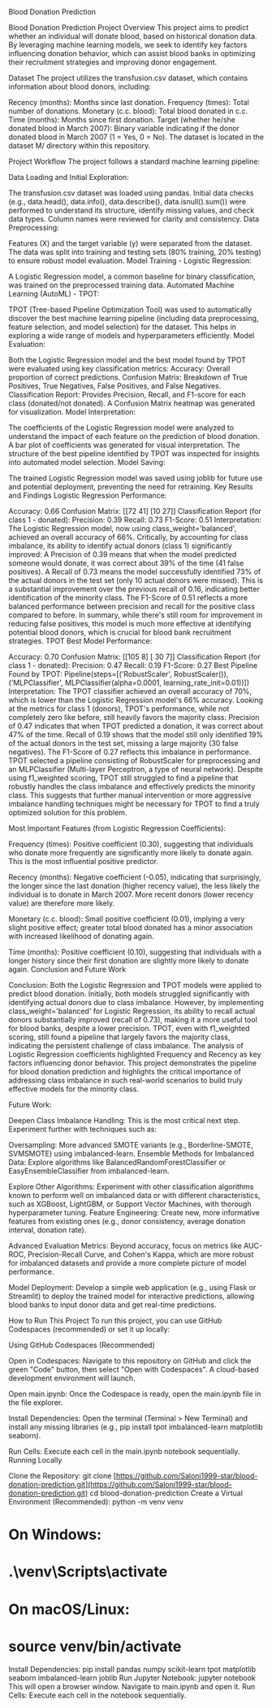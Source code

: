 Blood Donation Prediction 


Blood Donation Prediction Project
Overview
This project aims to predict whether an individual will donate blood, based on historical donation data. By leveraging machine learning models, we seek to identify key factors influencing donation behavior, which can assist blood banks in optimizing their recruitment strategies and improving donor engagement.

Dataset
The project utilizes the transfusion.csv dataset, which contains information about blood donors, including:

Recency (months): Months since last donation.
Frequency (times): Total number of donations.
Monetary (c.c. blood): Total blood donated in c.c.
Time (months): Months since first donation.
Target (whether he/she donated blood in March 2007): Binary variable indicating if the donor donated blood in March 2007 (1 = Yes, 0 = No).
The dataset is located in the dataset M/ directory within this repository.

Project Workflow
The project follows a standard machine learning pipeline:

Data Loading and Initial Exploration:

The transfusion.csv dataset was loaded using pandas.
Initial data checks (e.g., data.head(), data.info(), data.describe(), data.isnull().sum()) were performed to understand its structure, identify missing values, and check data types.
Column names were reviewed for clarity and consistency.
Data Preprocessing:

Features (X) and the target variable (y) were separated from the dataset.
The data was split into training and testing sets (80% training, 20% testing) to ensure robust model evaluation.
Model Training - Logistic Regression:

A Logistic Regression model, a common baseline for binary classification, was trained on the preprocessed training data.
Automated Machine Learning (AutoML) - TPOT:

TPOT (Tree-based Pipeline Optimization Tool) was used to automatically discover the best machine learning pipeline (including data preprocessing, feature selection, and model selection) for the dataset. This helps in exploring a wide range of models and hyperparameters efficiently.
Model Evaluation:

Both the Logistic Regression model and the best model found by TPOT were evaluated using key classification metrics:
Accuracy: Overall proportion of correct predictions.
Confusion Matrix: Breakdown of True Positives, True Negatives, False Positives, and False Negatives.
Classification Report: Provides Precision, Recall, and F1-score for each class (donated/not donated).
A Confusion Matrix heatmap was generated for visualization.
Model Interpretation:

The coefficients of the Logistic Regression model were analyzed to understand the impact of each feature on the prediction of blood donation. 
A bar plot of coefficients was generated for visual interpretation.
The structure of the best pipeline identified by TPOT was inspected for insights into automated model selection.
Model Saving:

The trained Logistic Regression model was saved using joblib for future use and potential deployment, preventing the need for retraining.
Key Results and Findings
Logistic Regression Performance:

Accuracy: 0.66
Confusion Matrix:
[[72  41]
 [10  27]]
Classification Report (for class 1 - donated):
Precision: 0.39
Recall: 0.73
F1-Score: 0.51
Interpretation: The Logistic Regression model, now using class_weight='balanced', achieved an overall accuracy of 66%. Critically, by accounting for class imbalance, its ability to identify actual donors (class 1) significantly improved:
A Precision of 0.39 means that when the model predicted someone would donate, it was correct about 39% of the time (41 false positives).
A Recall of 0.73 means the model successfully identified 73% of the actual donors in the test set (only 10 actual donors were missed). This is a substantial improvement over the previous recall of 0.16, indicating better identification of the minority class.
The F1-Score of 0.51 reflects a more balanced performance between precision and recall for the positive class compared to before.
In summary, while there's still room for improvement in reducing false positives, this model is much more effective at identifying potential blood donors, which is crucial for blood bank recruitment strategies.
TPOT Best Model Performance:

Accuracy: 0.70
Confusion Matrix:
[[105   8]
 [ 30   7]]
Classification Report (for class 1 - donated):
Precision: 0.47
Recall: 0.19
F1-Score: 0.27
Best Pipeline Found by TPOT: Pipeline(steps=[('RobustScaler', RobustScaler()), ('MLPClassifier', MLPClassifier(alpha=0.0001, learning_rate_init=0.01))])
Interpretation: The TPOT classifier achieved an overall accuracy of 70%, which is lower than the Logistic Regression model's 66% accuracy. Looking at the metrics for class 1 (donors), TPOT's performance, while not completely zero like before, still heavily favors the majority class:
Precision of 0.47 indicates that when TPOT predicted a donation, it was correct about 47% of the time.
Recall of 0.19 shows that the model still only identified 19% of the actual donors in the test set, missing a large majority (30 false negatives).
The F1-Score of 0.27 reflects this imbalance in performance.
TPOT selected a pipeline consisting of RobustScaler for preprocessing and an MLPClassifier (Multi-layer Perceptron, a type of neural network). Despite using f1_weighted scoring, TPOT still struggled to find a pipeline that robustly handles the class imbalance and effectively predicts the minority class. This suggests that further manual intervention or more aggressive imbalance handling techniques might be necessary for TPOT to find a truly optimized solution for this problem.

Most Important Features (from Logistic Regression Coefficients):

Frequency (times): Positive coefficient (0.30), suggesting that individuals who donate more frequently are significantly more likely to donate again. This is the most influential positive predictor.

Recency (months): Negative coefficient (-0.05), indicating that surprisingly, the longer since the last donation (higher recency value), the less likely the individual is to donate in March 2007. More recent donors (lower recency value) are therefore more likely.

Monetary (c.c. blood): Small positive coefficient (0.01), implying a very slight positive effect; greater total blood donated has a minor association with increased likelihood of donating again.

Time (months): Positive coefficient (0.10), suggesting that individuals with a longer history since their first donation are slightly more likely to donate again.
Conclusion and Future Work

Conclusion: Both the Logistic Regression and TPOT models were applied to predict blood donation. Initially, both models struggled significantly with identifying actual donors due to class imbalance. However, by implementing class_weight='balanced' for Logistic Regression, its ability to recall actual donors substantially improved (recall of 0.73), making it a more useful tool for blood banks, despite a lower precision. TPOT, even with f1_weighted scoring, still found a pipeline that largely favors the majority class, indicating the persistent challenge of class imbalance. The analysis of Logistic Regression coefficients highlighted Frequency and Recency as key factors influencing donor behavior. This project demonstrates the pipeline for blood donation prediction and highlights the critical importance of addressing class imbalance in such real-world scenarios to build truly effective models for the minority class.

Future Work:

Deepen Class Imbalance Handling: This is the most critical next step. Experiment further with techniques such as:

Oversampling: More advanced SMOTE variants (e.g., Borderline-SMOTE, SVMSMOTE) using imbalanced-learn.
Ensemble Methods for Imbalanced Data: Explore algorithms like BalancedRandomForestClassifier or EasyEnsembleClassifier from imbalanced-learn.

Explore Other Algorithms: Experiment with other classification algorithms known to perform well on imbalanced data or with different characteristics, such as XGBoost, LightGBM, or Support Vector Machines, with thorough hyperparameter tuning.
Feature Engineering: Create new, more informative features from existing ones (e.g., donor consistency, average donation interval, donation rate).

Advanced Evaluation Metrics: Beyond accuracy, focus on metrics like AUC-ROC, Precision-Recall Curve, and Cohen's Kappa, which are more robust for imbalanced datasets and provide a more complete picture of model performance.

Model Deployment: Develop a simple web application (e.g., using Flask or Streamlit) to deploy the trained model for interactive predictions, allowing blood banks to input donor data and get real-time predictions.

How to Run This Project
To run this project, you can use GitHub Codespaces (recommended) or set it up locally:

Using GitHub Codespaces (Recommended)

Open in Codespaces: Navigate to this repository on GitHub and click the green "Code" button, then select "Open with Codespaces". A cloud-based development environment will launch.

Open main.ipynb: Once the Codespace is ready, open the main.ipynb file in the file explorer.

Install Dependencies: Open the terminal (Terminal > New Terminal) and install any missing libraries (e.g., pip install tpot imbalanced-learn matplotlib seaborn).

Run Cells: Execute each cell in the main.ipynb notebook sequentially.
Running Locally

Clone the Repository:
git clone [https://github.com/Saloni1999-star/blood-donation-prediction.git](https://github.com/Saloni1999-star/blood-donation-prediction.git)
cd blood-donation-prediction
Create a Virtual Environment (Recommended):
python -m venv venv
# On Windows:
# .\venv\Scripts\activate
# On macOS/Linux:
# source venv/bin/activate
Install Dependencies:
pip install pandas numpy scikit-learn tpot matplotlib seaborn imbalanced-learn joblib
Run Jupyter Notebook:
jupyter notebook
This will open a browser window. Navigate to main.ipynb and open it.
Run Cells: Execute each cell in the notebook sequentially.
